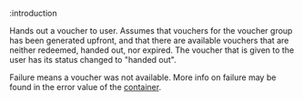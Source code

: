 :introduction

Hands out a voucher to user. Assumes that vouchers for the voucher group has
been generated upfront, and that there are available vouchers that are neither
redeemed, handed out, nor expired. The voucher that is given to the user has its
status changed to "handed out".

Failure means a voucher was not available. More info on failure may be found in
the error value of the [container](/endpoints/#response-container).
